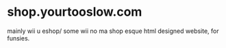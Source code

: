 # shop.yourtooslow.com
mainly wii u eshop/ some wii no ma shop esque html designed website, for funsies.     

